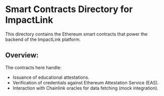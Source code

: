 # Smart Contracts Directory for ImpactLink

This directory contains the Ethereum smart contracts that power the backend of the ImpactLink platform.

## Overview:

The contracts here handle:

- Issuance of educational attestations.
- Verification of credentials against Ethereum Attestation Service (EAS).
- Interaction with Chainlink oracles for data fetching (mock integration).




